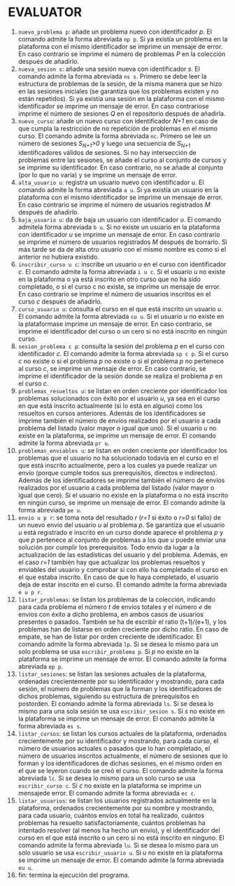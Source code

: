 # EVALUATOR

1. `nuevo_problema p`: añade un problema nuevo con identificador *p*. El comando admite la forma abreviada `np p`. Si ya existía un problema en la plataforma con el mismo identificador se imprime un mensaje de error. En caso contrario se imprime el número de problemas <i>P</i> en la colección después de añadirlo.
2. `nueva_sesion s`: añade una sesión nueva con identificador *s*. El comando admite la forma abreviada `ns s`. Primero se debe leer la estructura de problemas de la sesión, de la misma manera que se hizo en las sesiones iniciales (se garantiza que los problemas existen y no están repetidos). Si ya existía una sesión en la plataforma con el mismo identificador se imprime un mensaje de error. En caso contrariose imprime el número de sesiones <i>Q</i> en el repositorio después de añadirla.
3. `nuevo_curso`: añade un nuevo curso con identificador <i>N+1</i> en caso de que cumpla la restricción de no repetición de problemas en el mismo curso. El comando admite la forma abreviada `nc`. Primero se lee un número de sesiones <i>S<sub>N+1</sub>>0</i> y luego una secuencia de <i>S<sub>N+1</sub></i> identificadores válidos de sesiones. Si no hay intersección de problemas entre las sesiones, se añade el curso al conjunto de cursos y se imprime su identificador. En caso contrario, no se añade al conjunto (por lo que no varía) y se imprime un mensaje de error.
4. `alta_usuario u`: registra un usuario nuevo con identificador *u*. El comando admite la forma abreviada `a u`. Si ya existía un usuario en la plataforma con el mismo identificador se imprime un mensaje de error. En caso contrario se imprime el número de usuarios registrados <i>M</i> después de añadirlo.
5. `baja_usuario u`: da de baja un usuario con identificador *u*. El comando admitela forma abreviada `b u`. Si no existe un usuario en la plataforma con identificador *u* se  imprime  un  mensaje  de  error.  En  caso  contrario  se  imprime  el  número  de usuarios registrados *M* después de borrarlo. Si más tarde se da de alta otro usuario con el mismo nombre es como si el anterior no hubiera existido.
6. `inscribir_curso u c`: inscribe un usuario *u* en el curso con identificador *c*. El comando admite la forma abreviada `i u c`. Si el usuario *u* no existe en la plataforma o ya está inscrito en otro curso que no ha sido completado, o si el curso c no existe, se imprime un mensaje de error. En caso contrario se imprime el número de usuarios inscritos en el curso *c* después de añadirlo.
7. `curso_usuario u`: consulta el curso en el que está inscrito un usuario *u*. El comando admite la forma abreviada `cu u`. Si el usuario *u* no existe en la plataformase imprime un mensaje de error. En caso contrario, se imprime el identificador del curso o un cero si no está inscrito en ningún curso.
8. `sesion_problema c p`: consulta la sesión del problema *p* en el curso con identificador *c*. El comando admite la forma abreviada `sp c p`. Si el curso *c* no existe o si el problema *p* no existe o si el problema *p* no pertenece al curso *c*, se imprime un mensaje de error. En caso contrario, se imprime el identificador de la sesión donde se realiza el problema *p* en el curso *c*.
9. `problemas_resueltos u`: se listan en orden creciente por identificador los problemas solucionados  con  éxito  por  el  usuario *u*,  ya  sea  en  el  curso  en  que  está inscrito actualmente (si lo está en alguno) como los resueltos en cursos anteriores. Además de los identificadores se imprime también el número de envíos realizados por el usuario a cada problema del listado (valor mayor o igual que uno). Si el usuario *u* no existe en la plataforma, se imprime un mensaje de error. El comando admite la forma abreviada `pr u`.
10. `problemas_enviables u`: se listan en orden creciente por identificador los problemas que el usuario no ha solucionado todavía en el curso en el que está inscrito actualmente, pero a los cuales ya puede realizar un envío (porque cumple todos sus prerequisitos, directos e indirectos). Además de los identificadores se imprime también el número de envíos realizados por el usuario a cada problema del listado (valor mayor o igual que cero). Si el usuario no existe en la plataforma o no está inscrito en ningún curso, se imprime un mensaje de error. El comando admite la forma abreviada `pe u`.
11. `envio u p r`: se toma nota del resultado *r* (*r=1* si éxito o *r=0* si fallo) de un nuevo envío del usuario *u* al problema *p*. Se garantiza que el usuario *u* está registrado e inscrito en un curso donde aparece el problema *p* y que *p* pertenece al conjunto de problemas a los que *u* puede enviar una solución por cumplir los prerequisitos. Todo envío da lugar a la actualización de las estadísticas del usuario y del problema. Además, en el caso *r=1* también hay que actualizar los problemas resueltos y enviables del usuario y comprobar si con ello ha completado el curso en el que estaba inscrito. En caso de que lo haya completado, el usuario deja de estar inscrito en el curso. El comando admite la forma abreviada `e u p r`.
12. `listar_problemas`: se listan los problemas de la colección, indicando para cada problema el número *t* de envíos totales y el número *e* de envíos con éxito a dicho problema, en ambos casos de usuarios presentes o pasados. También se ha de escribir el ratio (t+1)/(e+1), y los problemas han de listarse en orden creciente por dicho ratio. En caso de empate, se han de listar por orden creciente de identificador. El comando admite la forma abreviada `lp`. Si se desea lo mismo para un solo problema se usa `escribir_problema p`. Si *p* no existe en la plataforma se imprime un mensaje de error. El comando admite la forma abreviada `ep p`.
13. `listar_sesiones`:  se  listan  las  sesiones  actuales de la  plataforma,  ordenadas crecientemente por su identificador y mostrando, para cada sesión, el número de problemas que la forman y los identificadores de dichos problemas, siguiendo su estructura de prerequisitos en postorden. El comando admite la forma abreviada `ls`. Si se desea lo mismo para una sola sesión se usa `escribir_sesion s`. Si *s* no existe en la plataforma se imprime un mensaje de error. El comando admite la forma abreviada `es s`.
14. `listar_cursos`: se listan los cursos actuales de la plataforma, ordenados crecientemente por su identificador y mostrando, para cada curso, el número de usuarios actuales  o  pasados  que  lo  han  completado,  el  número  de  usuarios  inscritos  actualmente, el número de sesiones que lo forman y los identificadores de dichas sesiones, en el mismo orden en el que se leyeron cuando se creó el curso. El comando admite la forma abreviada `lc`. Si se desea lo mismo para un solo curso se usa `escribir_curso c`. Si *c* no existe en la plataforma se imprime un mensajede error. El comando admite la forma abreviada `ec c`.
15. `listar_usuarios`: se listan los usuarios registrados actualmente en la plataforma,  ordenados  crecientemente  por  su  nombre  y  mostrando,  para  cada  usuario, cuántos envíos en total ha realizado, cuántos problemas ha resuelto satisfactoriamente, cuántos problemas ha intentado resolver (al menos ha hecho un envío), y el identificador del curso en el que está inscrito o un cero si no está inscrito en ninguno. El comando admite la forma abreviada `lu`. Si se desea lo mismo para un solo usuario se usa `escribir_usuario u`. Si *u* no existe en la plataforma se imprime un mensaje de error. El comando admite la forma abreviada `eu u`.
16. fin: termina la ejecución del programa.